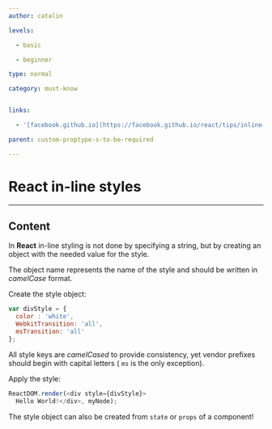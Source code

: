 ```yaml
---
author: catalin

levels:

  - basic

  - beginner

type: normal

category: must-know


links:

  - '[facebook.github.io](https://facebook.github.io/react/tips/inline-styles.html){website}'

parent: custom-proptype-s-to-be-required

---
```


# **React** in-line styles

---
## Content

In **React** in-line styling is not done by specifying a string, but by creating an object with the needed value for the style.

The object name represents the name of the style and should be written in *camelCase* format.

Create the style object:
```javascript
var divStyle = {
  color : 'white',
  WebkitTransition: 'all',
  msTransition: 'all'
};
```
All style keys are *camelCased* to provide consistency, yet vendor prefixes should begin with capital letters ( `ms` is the only exception).

Apply the style:
```javascript
ReactDOM.render(<div style={divStyle}>
  Hello World!</div>, myNode);
```
The style object can also be created from `state` or `props` of a component!

